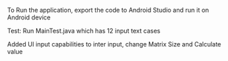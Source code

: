 To Run the application, export the code to Android Studio and run it on Android device

Test:  Run MainTest.java which has 12 input text cases

Added UI input capabilities to inter input, change Matrix Size and Calculate value
